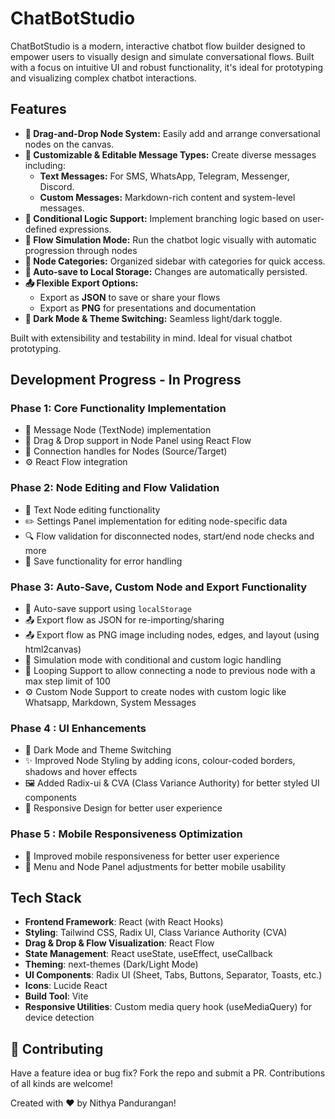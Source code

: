 # ChatBotStudio

ChatBotStudio is a modern, interactive chatbot flow builder designed to empower users to visually design and simulate conversational flows. Built with a focus on intuitive UI and robust functionality, it's ideal for prototyping and visualizing complex chatbot interactions.

## Features

- **🧱 Drag-and-Drop Node System:** Easily add and arrange conversational nodes on the canvas.
- **💬 Customizable & Editable Message Types:** Create diverse messages including:
  - **Text Messages:** For SMS, WhatsApp, Telegram, Messenger, Discord.
  - **Custom Messages:** Markdown-rich content and system-level messages.
- **🧠 Conditional Logic Support:** Implement branching logic based on user-defined expressions.
- **🔁 Flow Simulation Mode:** Run the chatbot logic visually with automatic progression through nodes
- **🎨 Node Categories:** Organized sidebar with categories for quick access.
- **💾 Auto-save to Local Storage:** Changes are automatically persisted.
- **📤 Flexible Export Options:**
  - Export as **JSON** to save or share your flows
  - Export as **PNG** for presentations and documentation
- **🌙 Dark Mode & Theme Switching:** Seamless light/dark toggle.

Built with extensibility and testability in mind. Ideal for visual chatbot prototyping.

## Development Progress - In Progress

### Phase 1: Core Functionality Implementation

- 💬 Message Node (TextNode) implementation
- 🔗 Drag & Drop support in Node Panel using React Flow
- 🔌 Connection handles for Nodes (Source/Target)
- ⚙️ React Flow integration

### Phase 2: Node Editing and Flow Validation

- 📝 Text Node editing functionality
- ✏️ Settings Panel implementation for editing node-specific data
- 🔍 Flow validation for disconnected nodes, start/end node checks and more
- 💾 Save functionality for error handling

### Phase 3: Auto-Save, Custom Node and Export Functionality

- 💾 Auto-save support using `localStorage`
- 📤 Export flow as JSON for re-importing/sharing
- 📤 Export flow as PNG image including nodes, edges, and layout (using html2canvas)
- 🔌 Simulation mode with conditional and custom logic handling
- 🚦 Looping Support to allow connecting a node to previous node with a max step limit of 100
- ⚙️ Custom Node Support to create nodes with custom logic like Whatsapp, Markdown, System Messages

### Phase 4 : UI Enhancements

- 🎨 Dark Mode and Theme Switching
- ✨ Improved Node Styling by adding icons, colour-coded borders, shadows and hover effects
- 🖼️ Added Radix-ui & CVA (Class Variance Authority) for better styled UI components
- 🚀 Responsive Design for better user experience

### Phase 5 : Mobile Responsiveness Optimization

- 📱 Improved mobile responsiveness for better user experience
- 📱 Menu and Node Panel adjustments for better mobile usability

## Tech Stack

- **Frontend Framework**: React (with React Hooks)
- **Styling**: Tailwind CSS, Radix UI, Class Variance Authority (CVA)
- **Drag & Drop & Flow Visualization**: React Flow
- **State Management**: React useState, useEffect, useCallback 
- **Theming**: next-themes (Dark/Light Mode)
- **UI Components**: Radix UI (Sheet, Tabs, Buttons, Separator, Toasts, etc.)
- **Icons**: Lucide React
- **Build Tool**: Vite
- **Responsive Utilities**: Custom media query hook (useMediaQuery) for device detection

## 🤝 Contributing

Have a feature idea or bug fix? Fork the repo and submit a PR. Contributions of all kinds are welcome!

Created with ❤️ by Nithya Pandurangan!
